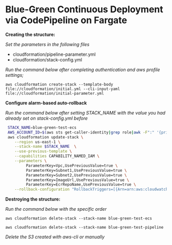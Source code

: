 # Blue-Green Continuous Deployment via CodePipeline on Fargate

**Creating the structure:**

*Set the parameters in the following files*

- cloudformation/pipeline-parameter.yml
- cloudformation/stack-config.yml

*Run the command below after completing authentication and aws profile settings;*

`aws cloudformation create-stack --template-body file://cloudformation/initial.yml --cli-input-yaml file://cloudformation/initial-parameter.yml`


**Configure alarm-based auto-rollback**

*Run the command below after setting STACK_NAME with the value you had already set on stack-config.yml before*

```sh
 STACK_NAME=blue-green-test-ecs
 AWS_ACCOUNT_ID=$(aws sts get-caller-identity|grep role|awk -F":" '{print$6}')
 aws cloudformation update-stack \
    --region us-east-1 \
    --stack-name $STACK_NAME  \
    --use-previous-template \
    --capabilities CAPABILITY_NAMED_IAM \
    --parameters \
         ParameterKey=Vpc,UsePreviousValue=true \
         ParameterKey=Subnet1,UsePreviousValue=true \
         ParameterKey=Subnet2,UsePreviousValue=true \
         ParameterKey=ImageUrl,UsePreviousValue=true \
         ParameterKey=EcrRepoName,UsePreviousValue=true \
    --rollback-configuration "RollbackTriggers=[{Arn=arn:aws:cloudwatch:us-east-1:$AWS_ACCOUNT_ID:alarm:${STACK_NAME}-Unhealthy-Hosts-Blue,Type=AWS::CloudWatch::Alarm},{Arn=arn:aws:cloudwatch:us-east-1:$AWS_ACCOUNT_ID:alarm:${STACK_NAME}-Http-500-Blue,Type=AWS::CloudWatch::Alarm},{Arn=arn:aws:cloudwatch:us-east-1:$AWS_ACCOUNT_ID:alarm:${STACK_NAME}-Unhealthy-Hosts-Green,Type=AWS::CloudWatch::Alarm},{Arn=arn:aws:cloudwatch:us-east-1:$AWS_ACCOUNT_ID:alarm:${STACK_NAME}-Http-500-Green,Type=AWS::CloudWatch::Alarm}]"
```

**Destroying the structure:**

*Run the command below with the specific order*

`aws cloudformation delete-stack --stack-name blue-green-test-ecs` 

`aws cloudformation delete-stack --stack-name blue-green-test-pipeline`

*Delete the S3 created with aws-cli or manually*